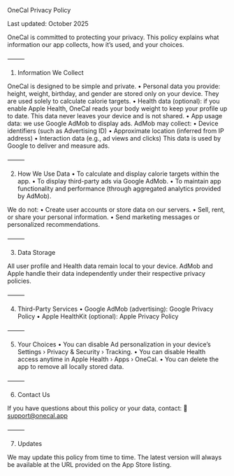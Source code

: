 OneCal Privacy Policy

Last updated: October 2025

OneCal is committed to protecting your privacy. This policy explains what information our app collects, how it’s used, and your choices.

⸻

1. Information We Collect

OneCal is designed to be simple and private.
	•	Personal data you provide: height, weight, birthday, and gender are stored only on your device. They are used solely to calculate calorie targets.
	•	Health data (optional): if you enable Apple Health, OneCal reads your body weight to keep your profile up to date. This data never leaves your device and is not shared.
	•	App usage data: we use Google AdMob to display ads. AdMob may collect:
	•	Device identifiers (such as Advertising ID)
	•	Approximate location (inferred from IP address)
	•	Interaction data (e.g., ad views and clicks)
This data is used by Google to deliver and measure ads.

⸻

2. How We Use Data
	•	To calculate and display calorie targets within the app.
	•	To display third-party ads via Google AdMob.
	•	To maintain app functionality and performance (through aggregated analytics provided by AdMob).

We do not:
	•	Create user accounts or store data on our servers.
	•	Sell, rent, or share your personal information.
	•	Send marketing messages or personalized recommendations.

⸻

3. Data Storage

All user profile and Health data remain local to your device.
AdMob and Apple handle their data independently under their respective privacy policies.

⸻

4. Third-Party Services
	•	Google AdMob (advertising): Google Privacy Policy
	•	Apple HealthKit (optional): Apple Privacy Policy

⸻

5. Your Choices
	•	You can disable Ad personalization in your device’s Settings › Privacy & Security › Tracking.
	•	You can disable Health access anytime in Apple Health › Apps › OneCal.
	•	You can delete the app to remove all locally stored data.

⸻

6. Contact Us

If you have questions about this policy or your data, contact:
📧 support@onecal.app

⸻

7. Updates

We may update this policy from time to time. The latest version will always be available at the URL provided on the App Store listing.

